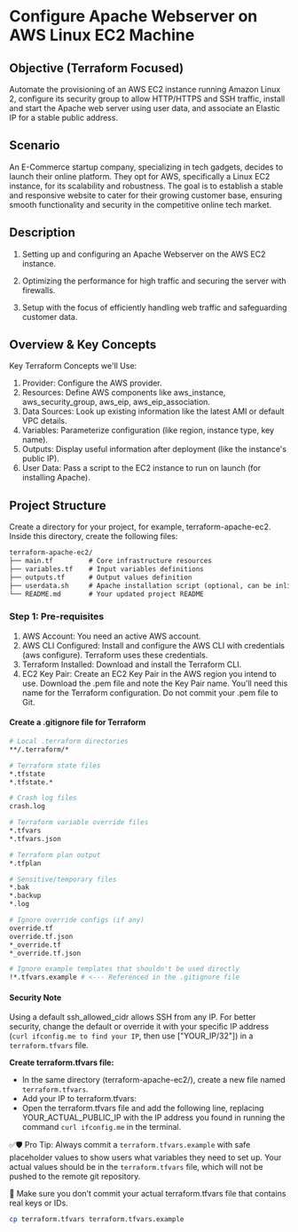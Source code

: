 # Configure Apache Webserver on AWS Linux EC2 Machine

## Objective (Terraform Focused)

Automate the provisioning of an AWS EC2 instance running Amazon Linux 2, configure its security group to allow HTTP/HTTPS and SSH traffic, install and start the Apache web server using user data, and associate an Elastic IP for a stable public address.

## Scenario

An E-Commerce startup company, specializing in tech gadgets, decides to launch their online platform. They opt for AWS, specifically a Linux EC2 instance, for its scalability and robustness. The goal is to establish a stable and responsive website to cater for their growing customer base, ensuring smooth functionality and security in the competitive online tech market.

## Description

1. Setting up and configuring an Apache Webserver on the AWS EC2 instance.

2. Optimizing the performance for high traffic and securing the server with firewalls.

3. Setup with the focus of efficiently handling web traffic and safeguarding customer data.

## Overview & Key Concepts

Key Terraform Concepts we'll Use:

1. Provider: Configure the AWS provider.
2. Resources: Define AWS components like aws_instance, aws_security_group, aws_eip, aws_eip_association.
3. Data Sources: Look up existing information like the latest AMI or default VPC details.
4. Variables: Parameterize configuration (like region, instance type, key name).
5. Outputs: Display useful information after deployment (like the instance's public IP).
6. User Data: Pass a script to the EC2 instance to run on launch (for installing Apache).

## Project Structure

Create a directory for your project, for example, terraform-apache-ec2. Inside this directory, create the following files:

```md
terraform-apache-ec2/
├── main.tf         # Core infrastructure resources
├── variables.tf    # Input variables definitions
├── outputs.tf      # Output values definition
├── userdata.sh     # Apache installation script (optional, can be inline)
└── README.md       # Your updated project README

```

### Step 1: Pre-requisites

1. AWS Account: You need an active AWS account.
2. AWS CLI Configured: Install and configure the AWS CLI with credentials (aws configure). Terraform uses these credentials.
3. Terraform Installed: Download and install the Terraform CLI.
4. EC2 Key Pair: Create an EC2 Key Pair in the AWS region you intend to use. Download the .pem file and note the Key Pair name. You'll need this name for the Terraform configuration. Do not commit your .pem file to Git.

#### Create a .gitignore file for Terraform

```bash
# Local .terraform directories
**/.terraform/*

# Terraform state files
*.tfstate
*.tfstate.*

# Crash log files
crash.log

# Terraform variable override files
*.tfvars
*.tfvars.json

# Terraform plan output
*.tfplan

# Sensitive/temporary files
*.bak
*.backup
*.log

# Ignore override configs (if any)
override.tf
override.tf.json
*_override.tf
*_override.tf.json

# Ignore example templates that shouldn't be used directly
!*.tfvars.example # <--- Referenced in the .gitignore file

```

#### Security Note

Using a default ssh_allowed_cidr allows SSH from any IP. For better security, change the default or override it with your specific IP address (`curl ifconfig.me to find your IP`, then use ["YOUR_IP/32"]) in a `terraform.tfvars` file.

**Create terraform.tfvars file:**

- In the same directory (terraform-apache-ec2/), create a new file named `terraform.tfvars`.
- Add your IP to terraform.tfvars:
- Open the terraform.tfvars file and add the following line, replacing YOUR_ACTUAL_PUBLIC_IP with the IP address you found in running the command `curl ifconfig.me` in the terminal.

✅🛡️ Pro Tip: Always commit a `terraform.tfvars.example` with safe placeholder values to show users what variables they need to set up. Your actual values should be in the `terraform.tfvars` file, which will not be pushed to the remote git repository.

🔐 Make sure you don’t commit your actual terraform.tfvars file that contains real keys or IDs.

```bash
cp terraform.tfvars terraform.tfvars.example
```
